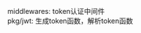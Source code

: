 middlewares:  token认证中间件                                                   
pkg/jwt: 生成token函数，解析token函数
